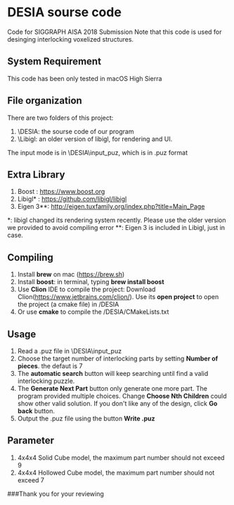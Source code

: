 # DESIA sourse code
Code for SIGGRAPH AISA 2018 Submission
 Note that this code is used for desinging interlocking voxelized structures.


## System Requirement
This code has been only tested in macOS High Sierra

## File organization
There are two folders of this project:

1. \DESIA: the sourse code of our program
2. \Libigl: an older version of libigl, for rendering and UI.

The input mode is in \DESIA\input_puz, which is in .puz format

## Extra Library
1. Boost : <https://www.boost.org>
2. Libigl* : <https://github.com/libigl/libigl>
3. Eigen 3**: <http://eigen.tuxfamily.org/index.php?title=Main_Page>

*: libigl changed its rendering system recently. Please use the older version we provided to avoid compiling error
**: Eigen 3 is included in Libigl, just in case.

## Compiling
1. Install **brew** on mac (https://brew.sh)
2. Install **boost**: in terminal, typing **brew install boost**
3. Use **Clion** IDE to compile the project: Download Clion(<https://www.jetbrains.com/clion/>). Use its **open project** to open the project (a cmake file) in /DESIA
4. Or use **cmake** to compile the /DESIA/CMakeLists.txt

## Usage

1. Read a .puz file in \DESIA\input_puz
2. Choose the target number of interlocking parts by setting **Number of pieces**. the defaut is 7
3. The **automatic search** button will keep searching until find a valid interlocking puzzle.
4. The **Generate Next Part** button only generate one more part. The program provided multiple choices. Change **Choose Nth Children** could show other valid solution. If you don't like any of the design, click **Go back** button.
5. Output the .puz file using the button **Write .puz**


## Parameter
1. 4x4x4 Solid Cube model, the maximum part number should not exceed 9
2. 4x4x4 Hollowed Cube model, the maximum part number should not exceed 7

###Thank you for your reviewing
